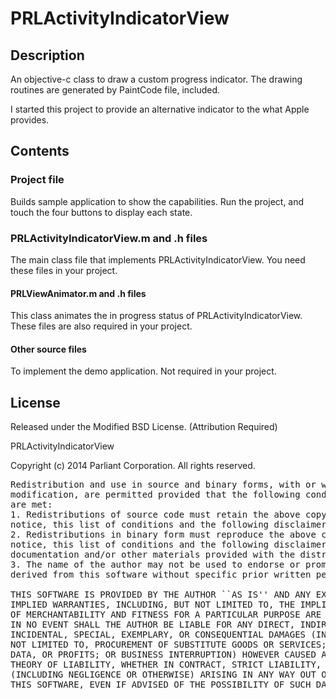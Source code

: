 # PRLActivityIndicatorView

## Description

An objective-c class to draw a custom progress indicator. The drawing routines are generated by PaintCode file, included.

I started this project to provide an alternative indicator to the what Apple provides.

## Contents

### Project file

Builds sample application to show the capabilities. Run the project, and touch the four buttons to display each state.

### PRLActivityIndicatorView.m and .h files

The main class file that implements PRLActivityIndicatorView. You need these files in your project.

#### PRLViewAnimator.m and .h files

This class animates the in progress status of PRLActivityIndicatorView. These files are also required in your project.

#### Other source files

To implement the demo application. Not required in your project.

## License

Released under the Modified BSD License. (Attribution Required)

PRLActivityIndicatorView

Copyright (c) 2014 Parliant Corporation. All rights reserved.
<pre>
Redistribution and use in source and binary forms, with or without
modification, are permitted provided that the following conditions
are met:
1. Redistributions of source code must retain the above copyright
notice, this list of conditions and the following disclaimer.
2. Redistributions in binary form must reproduce the above copyright
notice, this list of conditions and the following disclaimer in the
documentation and/or other materials provided with the distribution.
3. The name of the author may not be used to endorse or promote products
derived from this software without specific prior written permission.

THIS SOFTWARE IS PROVIDED BY THE AUTHOR ``AS IS'' AND ANY EXPRESS OR
IMPLIED WARRANTIES, INCLUDING, BUT NOT LIMITED TO, THE IMPLIED WARRANTIES
OF MERCHANTABILITY AND FITNESS FOR A PARTICULAR PURPOSE ARE DISCLAIMED.
IN NO EVENT SHALL THE AUTHOR BE LIABLE FOR ANY DIRECT, INDIRECT,
INCIDENTAL, SPECIAL, EXEMPLARY, OR CONSEQUENTIAL DAMAGES (INCLUDING, BUT
NOT LIMITED TO, PROCUREMENT OF SUBSTITUTE GOODS OR SERVICES; LOSS OF USE,
DATA, OR PROFITS; OR BUSINESS INTERRUPTION) HOWEVER CAUSED AND ON ANY
THEORY OF LIABILITY, WHETHER IN CONTRACT, STRICT LIABILITY, OR TORT
(INCLUDING NEGLIGENCE OR OTHERWISE) ARISING IN ANY WAY OUT OF THE USE OF
THIS SOFTWARE, EVEN IF ADVISED OF THE POSSIBILITY OF SUCH DAMAGE.
</pre>